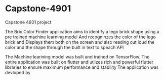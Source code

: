 # Capstone-4901
Capstone 4901 project

The Brix Color Finder application aims to identify a lego brick shape using a pre trained machine learning model 
And recogninzes the color of the lego brick and Displays them both on the screen and also reading out loud the color
and the shape through the built in text to speach API

The Machine learining model was built and trained on TensorFlow. 
The entire application was built on flutter and utiizes rich and powerful flutter libraries to ensure maximum performance and stability
The application was devloped by 
